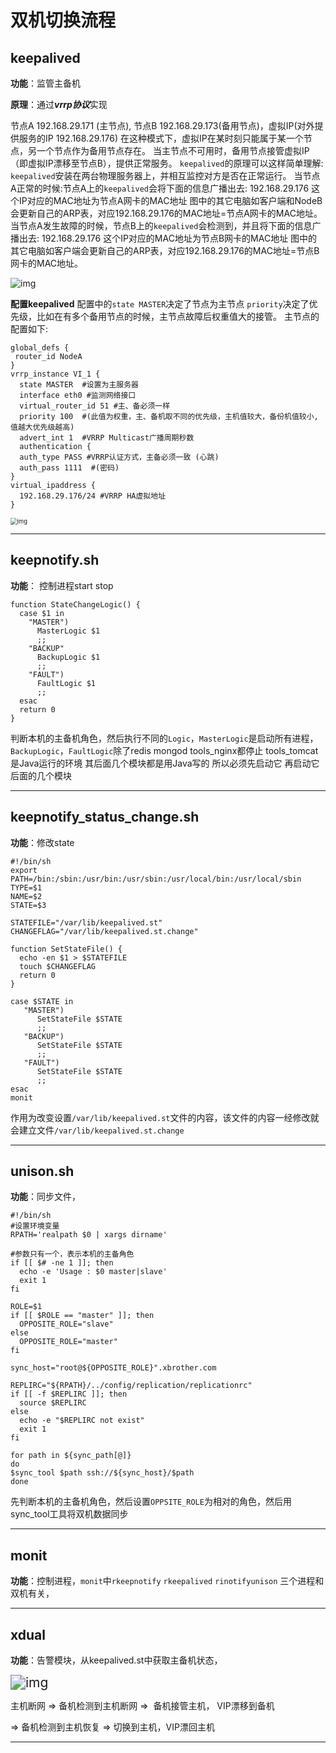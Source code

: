 # 双机切换流程

## keepalived

**功能**：监管主备机

**原理**：通过***vrrp协议***实现

节点A 192.168.29.171 (主节点), 节点B 192.168.29.173(备用节点)，虚拟IP(对外提供服务的IP 192.168.29.176)
在这种模式下，虚拟IP在某时刻只能属于某一个节点，另一个节点作为备用节点存在。
当主节点不可用时，备用节点接管虚拟IP（即虚拟IP漂移至节点B），提供正常服务。
`keepalived`的原理可以这样简单理解:
`keepalived`安装在两台物理服务器上，并相互监控对方是否在正常运行。
当节点A正常的时候:节点A上的`keepalived`会将下面的信息广播出去:
192.168.29.176 这个IP对应的MAC地址为节点A网卡的MAC地址
图中的其它电脑如客户端和NodeB会更新自己的ARP表，对应192.168.29.176的MAC地址=节点A网卡的MAC地址。
当节点A发生故障的时候，节点B上的`keepalived`会检测到，并且将下面的信息广播出去:
192.168.29.176 这个IP对应的MAC地址为节点B网卡的MAC地址
图中的其它电脑如客户端会更新自己的ARP表，对应192.168.29.176的MAC地址=节点B网卡的MAC地址。

![img](https://upload-images.jianshu.io/upload_images/16973075-b29105b83d74503a.png)

**配置keepalived**
配置中的`state MASTER`决定了节点为主节点
`priority`决定了优先级，比如在有多个备用节点的时候，主节点故障后权重值大的接管。
主节点的配置如下:

```shell
global_defs { 
 router_id NodeA 
} 
vrrp_instance VI_1 { 
  state MASTER  #设置为主服务器 
  interface eth0 #监测网络接口 
  virtual_router_id 51 #主、备必须一样 
  priority 100  #(此值为权重，主、备机取不同的优先级，主机值较大，备份机值较小,值越大优先级越高) 
  advert_int 1  #VRRP Multicast广播周期秒数 
  authentication { 
  auth_type PASS #VRRP认证方式，主备必须一致 (心跳)
  auth_pass 1111  #(密码) 
} 
virtual_ipaddress { 
  192.168.29.176/24 #VRRP HA虚拟地址 
} 
```

<img src="file:///C:/Users/Administrator/Documents/WXWork/1688850189098673/Cache/Image/2021-04/97238ff8-2b29-44d4-b62f-f5192fb1620e.jpg" alt="img" style="zoom: 67%;" />

-------

## keepnotify.sh

**功能**： 控制进程start stop 

```shell
function StateChangeLogic() {
  case $1 in
    "MASTER")
      MasterLogic $1
      ;;
    "BACKUP"
      BackupLogic $1
      ;;
    "FAULT")
      FaultLogic $1
      ;;
  esac
  return 0
}
```

判断本机的主备机角色，然后执行不同的`Logic`，`MasterLogic`是启动所有进程，`BackupLogic`，`FaultLogic`除了redis mongod  tools_nginx都停止
tools_tomcat是Java运行的环境 其后面几个模块都是用Java写的 所以必须先启动它 再启动它后面的几个模块

-----

## keepnotify_status_change.sh

**功能**：修改state

```shell
#!/bin/sh
export PATH=/bin:/sbin:/usr/bin:/usr/sbin:/usr/local/bin:/usr/local/sbin
TYPE=$1
NAME=$2
STATE=$3

STATEFILE="/var/lib/keepalived.st"
CHANGEFLAG="/var/lib/keepalived.st.change"

function SetStateFile() {
  echo -en $1 > $STATEFILE
  touch $CHANGEFLAG
  return 0
}

case $STATE in 
   "MASTER")
      SetStateFile $STATE
      ;;
   "BACKUP")
      SetStateFile $STATE
      ;;
   "FAULT")
      SetStateFile $STATE
      ;;
esac 
monit
```

作用为改变设置`/var/lib/keepalived.st`文件的内容，该文件的内容一经修改就会建立文件`/var/lib/keepalived.st.change` 

---

## unison.sh

**功能**：同步文件，

```shell
#!/bin/sh
#设置环境变量
RPATH='realpath $0 | xargs dirname'

#参数只有一个，表示本机的主备角色
if [[ $# -ne 1 ]]; then
  echo -e 'Usage : $0 master|slave'
  exit 1
fi

ROLE=$1
if [[ $ROLE == "master" ]]; then
  OPPOSITE_ROLE="slave"
else
  OPPOSITE_ROLE="master"
fi

sync_host="root@${OPPOSITE_ROLE}".xbrother.com

REPLIRC="${RPATH}/../config/replication/replicationrc"
if [[ -f $REPLIRC ]]; then
  source $REPLIRC
else
  echo -e "$REPLIRC not exist"
  exit 1
fi

for path in ${sync_path[@]}
do 
$sync_tool $path ssh://${sync_host}/$path
done
```

先判断本机的主备机角色，然后设置`OPPSITE_ROLE`为相对的角色，然后用sync_tool工具将双机数据同步

------

## monit

**功能**：控制进程，`monit`中`rkeepnotify` `rkeepalived` `rinotifyunison` 三个进程和双机有关，

------

## xdual

**功能**：告警模块，从keepalived.st中获取主备机状态，

<img src="http://project.xbrother.com:9000/zentao/file-read-116956.png" alt="img" style="zoom:150%;" />

主机断网 &rArr; 备机检测到主机断网 &rArr;  备机接管主机， VIP漂移到备机 

&rArr; 备机检测到主机恢复 &rArr; 切换到主机，VIP漂回主机       

---




